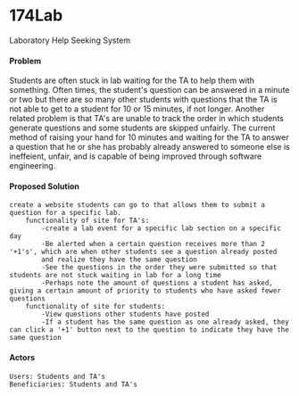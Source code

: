 # 174Lab
Laboratory Help Seeking System

#### Problem
 Students are often stuck in lab waiting for the TA to help them with something. Often times, the student's question can be answered in a minute or two but there are so many other students with questions that the TA is not able to get to a student for 10 or 15 minutes, if not longer. Another related problem is that TA's are unable to track the order in which students generate questions and some students are skipped unfairly. The current method of raising your hand for 10 minutes and waiting for the TA to answer a question that he or she has probably already answered to someone else is ineffeient, unfair, and is capable of being improved through software engineering.


#### Proposed Solution
    create a website students can go to that allows them to submit a question for a specific lab.
        functionality of site for TA's:
            -create a lab event for a specific lab section on a specific day
            -Be alerted when a certain question receives more than 2 '+1's', which are when other students see a question already posted
            and realize they have the same question
            -See the questions in the order they were submitted so that students are not stuck waiting in lab for a long time
            -Perhaps note the amount of questions a student has asked, giving a certain amount of priority to students who have asked fewer questions
        functionality of site for students:
            -View questions other students have posted
            -If a student has the same question as one already asked, they can click a '+1' button next to the question to indicate they have the same question

#### Actors
    Users: Students and TA's
    Beneficiaries: Students and TA's
